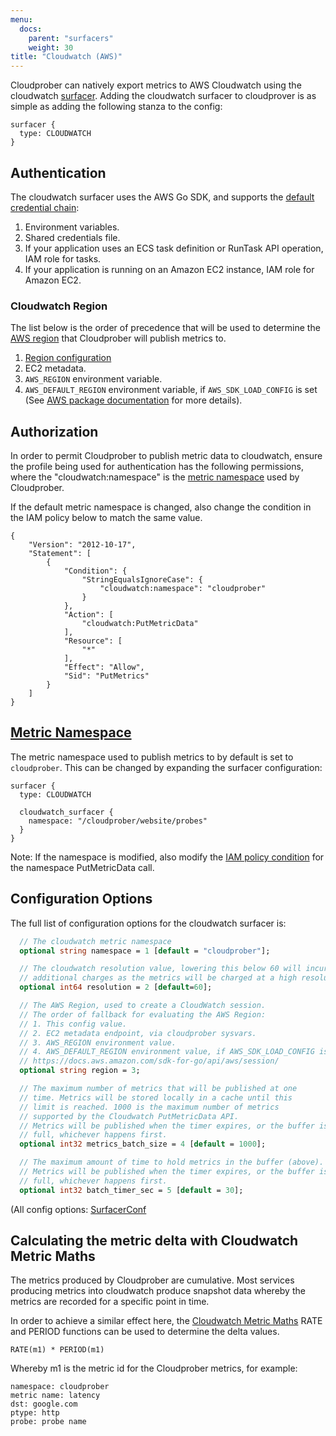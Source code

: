 ```yaml
---
menu:
  docs:
    parent: "surfacers"
    weight: 30
title: "Cloudwatch (AWS)"
---
```


Cloudprober can natively export metrics to AWS Cloudwatch using the cloudwatch
[surfacer](/surfacers/overview). Adding the cloudwatch surfacer to cloudprover
is as simple as adding the following stanza to the config:

```
surfacer {
  type: CLOUDWATCH
}
```

## Authentication

The cloudwatch surfacer uses the AWS Go SDK, and supports the
[default credential chain](https://docs.aws.amazon.com/sdk-for-go/v2/developer-guide/configuring-sdk.html):

1. Environment variables.
2. Shared credentials file.
3. If your application uses an ECS task definition or RunTask API operation, IAM
   role for tasks.
4. If your application is running on an Amazon EC2 instance, IAM role for Amazon
   EC2.

### Cloudwatch Region

The list below is the order of precedence that will be used to determine the
[AWS region](https://docs.aws.amazon.com/AWSEC2/latest/UserGuide/using-regions-availability-zones.html)
that Cloudprober will publish metrics to.

1. [Region configuration](#configuration-options)
2. EC2 metadata.
3. `AWS_REGION` environment variable.
4. `AWS_DEFAULT_REGION` environment variable, if `AWS_SDK_LOAD_CONFIG` is set
   (See
   [AWS package documentation](https://docs.aws.amazon.com/sdk-for-go/api/aws/session/)
   for more details).

## Authorization

In order to permit Cloudprober to publish metric data to cloudwatch, ensure the
profile being used for authentication has the following permissions, where the
"cloudwatch:namespace" is the [metric namespace](#metric-namespace) used by
Cloudprober.

If the default metric namespace is changed, also change the condition in the IAM
policy below to match the same value.

```
{
    "Version": "2012-10-17",
    "Statement": [
        {
            "Condition": {
                "StringEqualsIgnoreCase": {
                    "cloudwatch:namespace": "cloudprober"
                }
            },
            "Action": [
                "cloudwatch:PutMetricData"
            ],
            "Resource": [
                "*"
            ],
            "Effect": "Allow",
            "Sid": "PutMetrics"
        }
    ]
}
```

## [Metric Namespace](https://docs.aws.amazon.com/AmazonCloudWatch/latest/monitoring/cloudwatch_concepts.html#Namespace)

The metric namespace used to publish metrics to by default is set to
`cloudprober`. This can be changed by expanding the surfacer configuration:

```
surfacer {
  type: CLOUDWATCH

  cloudwatch_surfacer {
    namespace: "/cloudprober/website/probes"
  }
}
```

Note: If the namespace is modified, also modify the
[IAM policy condition](#authorization) for the namespace PutMetricData call.

## Configuration Options

The full list of configuration options for the cloudwatch surfacer is:

```protobuf
  // The cloudwatch metric namespace
  optional string namespace = 1 [default = "cloudprober"];

  // The cloudwatch resolution value, lowering this below 60 will incur
  // additional charges as the metrics will be charged at a high resolution rate.
  optional int64 resolution = 2 [default=60];

  // The AWS Region, used to create a CloudWatch session.
  // The order of fallback for evaluating the AWS Region:
  // 1. This config value.
  // 2. EC2 metadata endpoint, via cloudprober sysvars.
  // 3. AWS_REGION environment value.
  // 4. AWS_DEFAULT_REGION environment value, if AWS_SDK_LOAD_CONFIG is set.
  // https://docs.aws.amazon.com/sdk-for-go/api/aws/session/
  optional string region = 3;

  // The maximum number of metrics that will be published at one
  // time. Metrics will be stored locally in a cache until this
  // limit is reached. 1000 is the maximum number of metrics
  // supported by the Cloudwatch PutMetricData API.
  // Metrics will be published when the timer expires, or the buffer is
  // full, whichever happens first.
  optional int32 metrics_batch_size = 4 [default = 1000];

  // The maximum amount of time to hold metrics in the buffer (above).
  // Metrics will be published when the timer expires, or the buffer is
  // full, whichever happens first.
  optional int32 batch_timer_sec = 5 [default = 30];
```

(All config options:
[SurfacerConf](/docs/config/surfacer/#cloudprober_surfacer_cloudwatch_SurfacerConf)

## Calculating the metric delta with Cloudwatch Metric Maths

The metrics produced by Cloudprober are cumulative. Most services producing
metrics into cloudwatch produce snapshot data whereby the metrics are recorded
for a specific point in time.

In order to achieve a similar effect here, the
[Cloudwatch Metric Maths](https://docs.aws.amazon.com/AmazonCloudWatch/latest/monitoring/using-metric-math.html)
RATE and PERIOD functions can be used to determine the delta values.

```
RATE(m1) * PERIOD(m1)
```

Whereby m1 is the metric id for the Cloudprober metrics, for example:

```
namespace: cloudprober
metric name: latency
dst: google.com
ptype: http
probe: probe name
```
